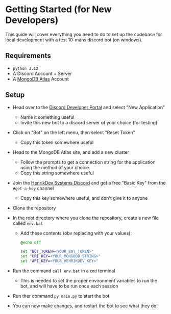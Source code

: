 # Getting Started (for New Developers)

This guide will cover everything you need to do to set up the codebase for local development with a test 10-mans discord bot (on windows).

## Requirements

- `python 3.12`
- A Discord Account + Server
- A [MongoDB Atlas](https://www.mongodb.com/try?tck=community_atlas_ct) Account

## Setup

- Head over to the [Discord Developer Portal](https://discord.com/developers/applications) and select "New Application"
  - Name it something useful
  - Invite this new bot to a discord server of your choice (for testing)
- Click on "Bot" on the left menu, then select "Reset Token"
  - Copy this token somewhere useful
- Head to the MongoDB Atlas site, and add a new cluster
  - Follow the prompts to get a connection string for the application using the method of your choice
  - Copy this string somewhere useful
- Join the [HenrikDev Systems Discord](https://discord.com/invite/henrikdev-systems-704231681309278228) and get a free "Basic Key" from the `#get-a-key` channel
  - Copy this key somewhere useful, and don't give it to anyone
- Clone the repository
- In the root directory where you clone the repository, create a new file called `env.bat`
  - Add these contents (obv replacing with your values):

    ```cmd
    @echo off
    
    set "BOT_TOKEN=<YOUR_BOT_TOKEN>"
    set "URI_KEY=<YOUR_MONGODB_STRING>"
    set "API_KEY=<YOUR_HENRIKDEV_KEY>"
    ```

- Run the command `call env.bat` in a `cmd` terminal
  - This is needed to set the proper environment variables to run the bot, and will have to be run once each session
- Run ther command `py main.py` to start the bot
- You can now make changes, and restart the bot to see what they do!
